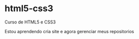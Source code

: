 # html5-css3
 Curso de HTML5 e CSS3

 Estou aprendendo cria site e agora gerenciar meus repositorios
